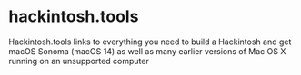 # hackintosh.tools
 Hackintosh.tools links to everything you need to build a Hackintosh and get macOS Sonoma (macOS 14) as well as many earlier versions of Mac OS X running on an unsupported computer
